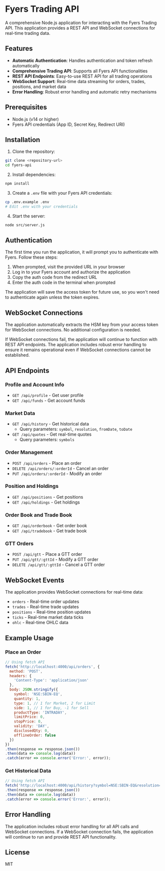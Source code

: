 # Fyers Trading API

A comprehensive Node.js application for interacting with the Fyers Trading API. This application provides a REST API and WebSocket connections for real-time trading data.

## Features

- **Automatic Authentication**: Handles authentication and token refresh automatically
- **Comprehensive Trading API**: Supports all Fyers API functionalities
- **REST API Endpoints**: Easy-to-use REST API for all trading operations
- **WebSocket Support**: Real-time data streaming for orders, trades, positions, and market data
- **Error Handling**: Robust error handling and automatic retry mechanisms

## Prerequisites

- Node.js (v14 or higher)
- Fyers API credentials (App ID, Secret Key, Redirect URI)

## Installation

1. Clone the repository:
```bash
git clone <repository-url>
cd fyers-api
```

2. Install dependencies:
```bash
npm install
```

3. Create a `.env` file with your Fyers API credentials:
```bash
cp .env.example .env
# Edit .env with your credentials
```

4. Start the server:
```bash
node src/server.js
```

## Authentication

The first time you run the application, it will prompt you to authenticate with Fyers. Follow these steps:

1. When prompted, visit the provided URL in your browser
2. Log in to your Fyers account and authorize the application
3. Copy the auth code from the redirect URL
4. Enter the auth code in the terminal when prompted

The application will save the access token for future use, so you won't need to authenticate again unless the token expires.

## WebSocket Connections

The application automatically extracts the HSM key from your access token for WebSocket connections. No additional configuration is needed.

If WebSocket connections fail, the application will continue to function with REST API endpoints. The application includes robust error handling to ensure it remains operational even if WebSocket connections cannot be established.

## API Endpoints

### Profile and Account Info
- `GET /api/profile` - Get user profile
- `GET /api/funds` - Get account funds

### Market Data
- `GET /api/history` - Get historical data
  - Query parameters: `symbol`, `resolution`, `fromDate`, `toDate`
- `GET /api/quotes` - Get real-time quotes
  - Query parameters: `symbols`

### Order Management
- `POST /api/orders` - Place an order
- `DELETE /api/orders/:orderId` - Cancel an order
- `PUT /api/orders/:orderId` - Modify an order

### Position and Holdings
- `GET /api/positions` - Get positions
- `GET /api/holdings` - Get holdings

### Order Book and Trade Book
- `GET /api/orderbook` - Get order book
- `GET /api/tradebook` - Get trade book

### GTT Orders
- `POST /api/gtt` - Place a GTT order
- `PUT /api/gtt/:gttId` - Modify a GTT order
- `DELETE /api/gtt/:gttId` - Cancel a GTT order

## WebSocket Events

The application provides WebSocket connections for real-time data:

- `orders` - Real-time order updates
- `trades` - Real-time trade updates
- `positions` - Real-time position updates
- `ticks` - Real-time market data ticks
- `ohlc` - Real-time OHLC data

## Example Usage

### Place an Order

```javascript
// Using fetch API
fetch('http://localhost:4000/api/orders', {
  method: 'POST',
  headers: {
    'Content-Type': 'application/json'
  },
  body: JSON.stringify({
    symbol: 'NSE:SBIN-EQ',
    quantity: 1,
    type: 1, // 1 for Market, 2 for Limit
    side: 1, // 1 for Buy, -1 for Sell
    productType: 'INTRADAY',
    limitPrice: 0,
    stopPrice: 0,
    validity: 'DAY',
    disclosedQty: 0,
    offlineOrder: false
  })
})
.then(response => response.json())
.then(data => console.log(data))
.catch(error => console.error('Error:', error));
```

### Get Historical Data

```javascript
// Using fetch API
fetch('http://localhost:4000/api/history?symbol=NSE:SBIN-EQ&resolution=D&fromDate=2023-01-01&toDate=2023-12-31')
.then(response => response.json())
.then(data => console.log(data))
.catch(error => console.error('Error:', error));
```

## Error Handling

The application includes robust error handling for all API calls and WebSocket connections. If a WebSocket connection fails, the application will continue to run and provide REST API functionality.

## License

MIT 